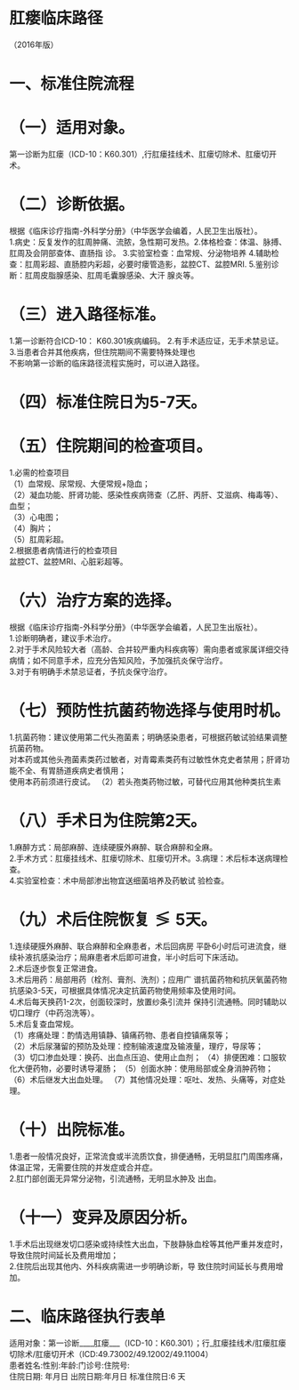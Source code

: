 # 肛瘘临床路径  
（2016年版）  
# 一、标准住院流程  
# （一）适用对象。  
第一诊断为肛瘘（ICD-10：K60.301）,行肛瘘挂线术、肛瘘切除术、肛瘘切开术。  
# （二）诊断依据。  
根据《临床诊疗指南-外科学分册》（中华医学会编着，人民卫生出版社）。  
1.病史：反复发作的肛周肿痛、流脓，急性期可发热。2.体格检查：体温、脉搏、肛周及会阴部查体、直肠指 诊。 3.实验室检查：血常规、分泌物培养  4.辅助检查：肛周彩超、直肠腔内彩超，必要时瘘管造影，盆腔CT、盆腔MRI. 5.鉴别诊断：肛周皮脂腺感染、肛周毛囊腺感染、大汗 腺炎等。  
# （三）进入路径标准。  
1.第一诊断符合ICD-10： K60.301疾病编码。 2.有手术适应证，无手术禁忌证。  3.当患者合并其他疾病，但住院期间不需要特殊处理也  
不影响第一诊断的临床路径流程实施时，可以进入路径。  
# （四）标准住院日为5-7天。  
# （五）住院期间的检查项目。  
1.必需的检查项目  
（1）血常规、尿常规、大便常规+隐血；  
（2）凝血功能、肝肾功能、感染性疾病筛查（乙肝、丙肝、艾滋病、梅毒等）、血型；  
（3）心电图；  
（4）胸片；  
（5）肛周彩超。  
2.根据患者病情进行的检查项目  
盆腔CT、盆腔MRI、心脏彩超等。  
# （六）治疗方案的选择。  
根据《临床诊疗指南-外科学分册》（中华医学会编着，人民卫生出版社）。  
1.诊断明确者，建议手术治疗。  
2.对于手术风险较大者（高龄、合并较严重内科疾病等）需向患者或家属详细交待病情；如不同意手术，应充分告知风险，予加强抗炎保守治疗。  
3.对于有明确手术禁忌证者，予抗炎保守治疗。  
# （七）预防性抗菌药物选择与使用时机。  
1.抗菌药物：建议使用第二代头孢菌素；明确感染患者，可根据药敏试验结果调整抗菌药物。  
对本药或其他头孢菌素类药过敏者，对青霉素类药有过敏性休克史者禁用；肝肾功能不全、有胃肠道疾病史者慎用；  
使用本药前须进行皮试。 （2）若头孢类药物过敏，可替代应用其他种类抗生素  
# （八）手术日为住院第2天。  
1.麻醉方式：局部麻醉、连续硬膜外麻醉、联合麻醉和全麻。  
2.手术方式：肛瘘挂线术、肛瘘切除术、肛瘘切开术。3.病理：术后标本送病理检查。  
4.实验室检查：术中局部渗出物宜送细菌培养及药敏试 验检查。  
# （九）术后住院恢复$\lessgtr5$天。  
1.连续硬膜外麻醉、联合麻醉和全麻患者，术后回病房 平卧6小时后可进流食，继续补液抗感染治疗；局麻患者术后即可进食，半小时后可下床活动。  
2.术后逐步恢复正常进食。  
3.术后用药：局部用药（栓剂、膏剂、洗剂）；应用广 谱抗菌药物和抗厌氧菌药物抗感染3-5天，可根据具体情况决定抗菌药物使用频率及使用时间。  
4.术后每天换药1-2次，创面较深时，放置纱条引流并 保持引流通畅。同时辅助以切口理疗（中药泡洗等）。  
5.术后复查血常规。  
（1）疼痛处理：酌情选用镇静、镇痛药物、患者自控镇痛泵等；  
（2）术后尿潴留的预防及处理：控制输液速度及输液量，理疗，导尿等；  
（3）切口渗血处理：换药、出血点压迫、使用止血剂； （4）排便困难：口服软化大便药物，必要时诱导灌肠； （5）创面水肿：使用局部或全身消肿药物； （6）术后继发大出血处理。 （7）其他情况处理：呕吐、发热、头痛等，对症处理。  
# （十）出院标准。  
1.患者一般情况良好，正常流食或半流质饮食，排便通畅，无明显肛门周围疼痛，体温正常，无需要住院的并发症或合并症。  
2.肛门部创面无异常分泌物，引流通畅，无明显水肿及 出血。  
# （十一）变异及原因分析。  
1.手术后出现继发切口感染或持续性大出血，下肢静脉血栓等其他严重并发症时，导致住院时间延长及费用增加；  
2.住院后出现其他内、外科疾病需进一步明确诊断，导 致住院时间延长与费用增加。  
# 二、临床路径执行表单  
适用对象：第一诊断____肛瘘___（ICD-10：K60.301）；行_肛瘘挂线术/肛瘘肛瘘切除术/肛瘘切开术（ICD:49.73002/49.12002/49.11004）  
患者姓名:性别:年龄:门诊号:住院号:  
住院日期: 年月日  出院日期:年月日  标准住院日:6 天  
